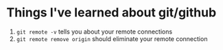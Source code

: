 # Things I've learned about git/github

1. `git remote -v` tells you about your remote connections
2. `git remote remove origin` should eliminate your remote connection